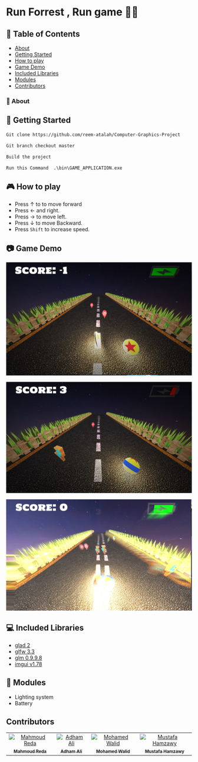 # Run Forrest , Run game 🏃‍♂️

## 📝 Table of Contents

* [About](#about)
* [Getting Started](#start)
* [How to play](#play)
* [Game Demo](#demo)
* [Included Libraries](#IncludedLibraries)
* [Modules](#modules)
* [Contributors](#contributors)


### 📘 About<a name = "about"></a>




## 🏁 Getting Started <a name = "start"></a>

```
Git clone https://github.com/reem-atalah/Computer-Graphics-Project
```

```
Git branch checkout master
```

```
Build the project
```

```
Run this Command  .\bin\GAME_APPLICATION.exe 
```

## 🎮 How to play<a name = "play"></a>


* Press &#8593; to to move forward 
* Press &#8592; and right.
* Press &#8594; to move left.
* Press &#8595; to move Backward.
* Press `Shift` to increase speed.

## 📷 Game Demo<a name = "demo"></a>

![menu](pics/Game1.jpg )

![Start Scene](pics/Game2.jpg )

![End Scene](pics/Game3.jpg)



## 💻 Included Libraries <a name = "IncludedLibraries"></a>

- [glad 2](https://github.com/Dav1dde/glad/tree/glad2)
- [glfw 3.3](https://github.com/glfw/glfw)
- [glm 0.9.9.8](https://github.com/g-truc/glm)
- [imgui v1.78](https://github.com/ocornut/imgui)

## 📌 Modules <a name = "modules"></a>


* Lighting system
* Battery


## Contributors <a name = "contributors"></a>
<table align="center">
  <tr>
    <td align="center">
    <a href="https://github.com/MahmoudRedaSayed" target="_black">
    <img src="https://avatars.githubusercontent.com/u/76118788?v=4" width="100px;" alt="Mahmoud Reda"/>
    <br />
    <sub><b>Mahmoud Reda </b></sub></a>
    </td>
    <td align="center">
    <a href="https://github.com/AdhamAliAbdelAal" target="_black">
    <img src="https://avatars.githubusercontent.com/u/83884426?v=4" width="100px;" alt="Adham Ali"/>
    <br />
    <sub><b>Adham Ali</b></sub></a>
    </td>
     <td align="center">
    <a href="https://github.com/MohamedWw" target="_black">
    <img src="https://avatars.githubusercontent.com/u/64079821?v=4" width="100px;" alt="Mohamed Walid"/>
    <br />
    <sub><b>Mohamed Walid</b></sub></a>
    </td>
     <td align="center">
    <a href="https://github.com/MUSTAFA-Hamzawy" target="_black">
    <img src="https://avatars.githubusercontent.com/u/72188665?v=4" width="100px;" alt="Mustafa Hamzawy"/>
    <br />
    <sub><b>Mustafa Hamzawy</b></sub></a>
    </td>
  </tr>
 </table>

